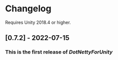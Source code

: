 # Changelog

Requires Unity 2018.4 or higher.

## [0.7.2] - 2022-07-15
### This is the first release of *DotNettyForUnity*

